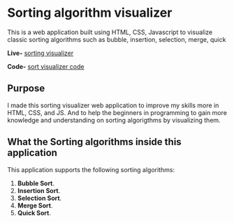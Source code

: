 # Sorting algorithm visualizer

This is a web application built using HTML, CSS, Javascript to visualize classic sorting algorithms such as bubble, insertion, selection, merge, quick

**Live-** [sorting visualizer]()

**Code-** [sort visualizer code](https://github.com/nileshbohra/Sorting-Visualizer)

## Purpose

I made this sorting visualizer web application to improve my skills more in
HTML, CSS, and JS. And to help the beginners in programming to gain more knowledge and understanding on sorting algorigthms by visualizing them.

## What the Sorting algorithms inside this application

This application supports the following sorting algorithms:

1. **Bubble Sort**.
2. **Insertion Sort**.
3. **Selection Sort**.
4. **Merge Sort**.
5. **Quick Sort**.
